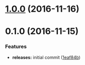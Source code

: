 <a name="1.0.0"></a>
# [1.0.0](https://github.com/hypeJunction/Elgg-payments_stripe/compare/0.1.0...v1.0.0) (2016-11-16)




<a name="0.1.0"></a>
# 0.1.0 (2016-11-15)


### Features

* **releases:** initial commit ([1eaf84b](https://github.com/hypeJunction/Elgg-payments_stripe/commit/1eaf84b))



